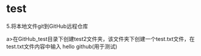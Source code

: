 # test
5.将本地文件git到GitHub远程仓库

a>在GitHub_test目录下创建test2文件夹，该文件夹下创建一个test.txt文件，在test.txt文件内容中输入 hello github(用于测试)
